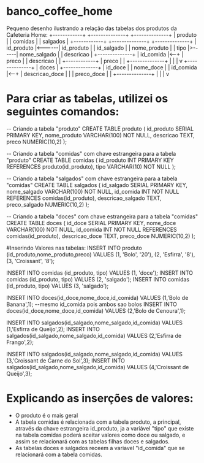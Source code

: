 ﻿# banco_coffee_home


Pequeno desenho ilustrando a relação das tabelas dos produtos da Cafeteria Home:
       +------------+       +--------------+       +--------------+
       |  produto   |       |    comidas   |       |   salgados   |
       +------------+       +--------------+       +--------------+
       | id_produto |<------| id_produto   |       | id_salgado   |
       | nome_produto |      | tipo         |>------| nome_salgado |
       | descricao   |      +--------------+       | id_comida   |<--+
       | preco       |                              | descricao   |   |
       +------------+                              | preco       |   |
                                                    +--------------+   |
                                                                     |
                                                                     |
                                                                     v
                                                           +--------------+
                                                           |     doces    |
                                                           +--------------+
                                                           | id_doce      |
                                                           | nome_doce    |
                                                           | id_comida    |<--+
                                                           | descricao_doce |  |
                                                           | preco_doce     |  |
                                                           +--------------+  |
                                                                             |
                                                                             |
                                                                             v


# Para criar as tabelas, utilizei os seguintes comandos:
-- Criando a tabela "produto"
CREATE TABLE produto (
  id_produto SERIAL PRIMARY KEY,
  nome_produto VARCHAR(100) NOT NULL,
  descricao TEXT,
  preco NUMERIC(10,2)
);

-- Criando a tabela "comidas" com chave estrangeira para a tabela "produto"
CREATE TABLE comidas (
  id_produto INT PRIMARY KEY REFERENCES produto(id_produto),
  tipo VARCHAR(10) NOT NULL
);

-- Criando a tabela "salgados" com chave estrangeira para a tabela "comidas"
CREATE TABLE salgados (
  id_salgado SERIAL PRIMARY KEY,
  nome_salgado VARCHAR(100) NOT NULL,
  id_comida INT NOT NULL REFERENCES comidas(id_produto),
  descricao_salgado TEXT,
  preco_salgado NUMERIC(10,2)
);

-- Criando a tabela "doces" com chave estrangeira para a tabela "comidas"
CREATE TABLE doces (
  id_doce SERIAL PRIMARY KEY,
  nome_doce VARCHAR(100) NOT NULL,
  id_comida INT NOT NULL REFERENCES comidas(id_produto),
  descricao_doce TEXT,
  preco_doce NUMERIC(10,2)
);

#Inserindo Valores nas tabelas:
INSERT INTO produto (id_produto,nome_produto,preco) VALUES
(1, 'Bolo', '20'),
(2, 'Esfirra', '8'),
(3, 'Croissant', '8');

INSERT INTO comidas (id_produto, tipo) VALUES (1, 'doce');
INSERT INTO comidas (id_produto, tipo) VALUES (2, 'salgado');
INSERT INTO comidas (id_produto, tipo) VALUES (3, 'salgado');

INSERT INTO doces(id_doce,nome_doce,id_comida) VALUES (1,'Bolo de Banana',1); --mesmo id_comida pois ambos sao bolos
INSERT INTO doces(id_doce,nome_doce,id_comida) VALUES (2,'Bolo de Cenoura',1);

INSERT INTO salgados(id_salgado,nome_salgado,id_comida) VALUES (1,'Esfirra de Queijo',2);
INSERT INTO salgados(id_salgado,nome_salgado,id_comida) VALUES (2,'Esfirra de Frango',2);

INSERT INTO salgados(id_salgado,nome_salgado,id_comida) VALUES (3,'Croissant de Carne do Sol',3);
INSERT INTO salgados(id_salgado,nome_salgado,id_comida) VALUES (4,'Croissant de Queijo',3);

# Explicando as inserções de valores:
- O produto é o mais geral
- A tabela comidas é relacionada com a tabela produto, a principal, através da chave estrangeira id_produto, ja a variável "tipo" que existe na tabela comidas poderá aceitar valores como doce ou salgado, e assim se relacionará com as tabelas filhas doces e salgados.
- As tabelas doces e salgados receem a variavel "id_comida" que se relacionará com a tabela comidas.

